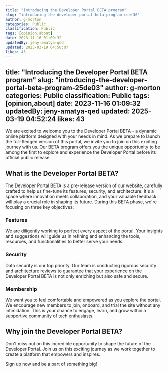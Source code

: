 ```yaml
---
title: "Introducing the Developer Portal BETA program"
slug: "introducing-the-developer-portal-beta-program-ceef36"
author: g-morton
categories: Public
classification: Public
tags: [opinion,about]
date: 2023-11-16 01:09:32 
updatedBy: jeny-amatya-qed
updated: 2025-03-19 04:50:07 
likes: 43
---
```

title: "Introducing the Developer Portal BETA program"
slug: "introducing-the-developer-portal-beta-program-25de03"
author: g-morton
categories: Public
classification: Public
tags: [opinion,about]
date: 2023-11-16 01:09:32 
updatedBy: jeny-amatya-qed
updated: 2025-03-19 04:52:24 
likes: 43
---

We are excited to welcome you to the Developer Portal BETA - a dynamic online platform designed with your needs in mind. As we prepare to launch the full-fledged version of this portal, we invite you to join on this exciting journey with us. Our BETA program offers you the unique opportunity to be among the first to explore and experience the Developer Portal before its official public release.

## What is the Developer Portal BETA?

The Developer Portal BETA is a pre-release version of our website, carefully crafted to help us fine-tune its features, security, and architecture. It's a space where innovation meets collaboration, and your valuable feedback will play a crucial role in shaping its future. During this BETA phase, we're focusing on three key objectives:

### Features
We are diligently working to perfect every aspect of the portal. Your insights and suggestions will guide us in refining and enhancing the tools, resources, and functionalities to better serve your needs.

### Security
Data security is our top priority. Our team is conducting rigorous security and architecture reviews to guarantee that your experience on the Developer Portal BETA is not only enriching but also safe and secure.

### Membership
We want you to feel comfortable and empowered as you explore the portal. We encourage new members to join, onboard, and trial the site without any intimidation. This is your chance to engage, learn, and grow within a supportive community of tech enthusiasts.



## Why join the Developer Portal BETA?

Don't miss out on this incredible opportunity to shape the future of the Developer Portal. Join us on this exciting journey as we work together to create a platform that empowers and inspires.

Sign up now and be a part of something big!